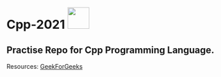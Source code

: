 # Cpp-2021 <img height="50" src="https://raw.githubusercontent.com/isocpp/logos/master/cpp_logo.png">


## Practise Repo for Cpp Programming Language.

Resources: [GeekForGeeks](https://www.geeksforgeeks.org)
